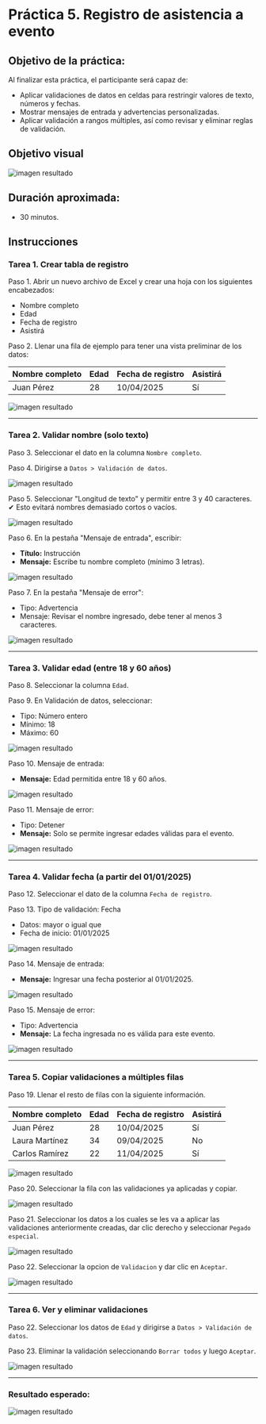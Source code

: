 # Práctica 5. Registro de asistencia a evento

## Objetivo de la práctica:

Al finalizar esta práctica, el participante será capaz de:
- Aplicar validaciones de datos en celdas para restringir valores de texto, números y fechas.
- Mostrar mensajes de entrada y advertencias personalizadas.
- Aplicar validación a rangos múltiples, así como revisar y eliminar reglas de validación.

## Objetivo visual

![imagen resultado](../images/cap5_obj.png)

## Duración aproximada:
- 30 minutos.

## Instrucciones

### Tarea 1. **Crear tabla de registro**

Paso 1. Abrir un nuevo archivo de Excel y crear una hoja con los siguientes encabezados:

- Nombre completo  
- Edad  
- Fecha de registro  
- Asistirá  

Paso 2. Llenar una fila de ejemplo para tener una vista preliminar de los datos:

| Nombre completo | Edad | Fecha de registro | Asistirá |
|------------------|------|--------------------|----------|
| Juan Pérez       | 28   | 10/04/2025         | Sí       |

![imagen resultado](../images/cap5_1.png)

---

### Tarea 2. **Validar nombre (solo texto)**

Paso 3. Seleccionar el dato en la columna `Nombre completo`.

Paso 4. Dirigirse a `Datos > Validación de datos`.

![imagen resultado](../images/cap5_2.png)

Paso 5. Seleccionar "Longitud de texto" y permitir entre 3 y 40 caracteres.  
✔ Esto evitará nombres demasiado cortos o vacíos.

![imagen resultado](../images/cap5_3.png)

Paso 6. En la pestaña "Mensaje de entrada", escribir:  
- **Título:** Instrucción  
- **Mensaje:** Escribe tu nombre completo (mínimo 3 letras).

![imagen resultado](../images/cap5_4.png)

Paso 7. En la pestaña "Mensaje de error":  
- Tipo: Advertencia  
- Mensaje: Revisar el nombre ingresado, debe tener al menos 3 caracteres.

![imagen resultado](../images/cap5_5.png)

---

### Tarea 3. **Validar edad (entre 18 y 60 años)**

Paso 8. Seleccionar la columna `Edad`.

Paso 9. En Validación de datos, seleccionar:  
- Tipo: Número entero  
- Mínimo: 18  
- Máximo: 60

![imagen resultado](../images/cap5_6.png)

Paso 10. Mensaje de entrada:  
- **Mensaje:** Edad permitida entre 18 y 60 años.

![imagen resultado](../images/cap5_7.png)

Paso 11. Mensaje de error:  
- Tipo: Detener  
- **Mensaje:** Solo se permite ingresar edades válidas para el evento.

![imagen resultado](../images/cap5_8.png)

---

### Tarea 4. **Validar fecha (a partir del 01/01/2025)**

Paso 12. Seleccionar el dato de la columna `Fecha de registro`.

Paso 13. Tipo de validación: Fecha  
- Datos: mayor o igual que  
- Fecha de inicio: 01/01/2025

![imagen resultado](../images/cap5_9.png)

Paso 14. Mensaje de entrada:  
- **Mensaje:** Ingresar una fecha posterior al 01/01/2025.

![imagen resultado](../images/cap5_10.png)

Paso 15. Mensaje de error:  
- Tipo: Advertencia  
- **Mensaje:** La fecha ingresada no es válida para este evento.

![imagen resultado](../images/cap5_11.png)

---

### Tarea 5. **Copiar validaciones a múltiples filas**

Paso 19. Llenar el resto de filas con la siguiente información.

| Nombre completo  | Edad | Fecha de registro | Asistirá |
|------------------|------|-------------------|----------|
| Juan Pérez       | 28   | 10/04/2025        | Sí       |
| Laura Martínez   | 34   | 09/04/2025        | No       |
| Carlos Ramírez   | 22   | 11/04/2025        | Sí       |

![imagen resultado](../images/cap5_12.png)

Paso 20. Seleccionar la fila con las validaciones ya aplicadas y copiar.

![imagen resultado](../images/cap5_13.png)

Paso 21. Seleccionar los datos a los cuales se les va a aplicar las validaciones anteriormente creadas, dar clic derecho y seleccionar `Pegado especial`.

![imagen resultado](../images/cap5_14.png)

Paso 22. Seleccionar la opcion de `Validacion` y dar clic en `Aceptar`.

![imagen resultado](../images/cap5_15.png)

---

### Tarea 6. **Ver y eliminar validaciones**

Paso 22. Seleccionar los datos de `Edad` y dirigirse a `Datos > Validación de datos`.

Paso 23. Eliminar la validación seleccionando `Borrar todos` y luego `Aceptar`.

![imagen resultado](../images/cap5_16.png)

---

### Resultado esperado:

![imagen resultado](../images/cap5_resultado.png)
